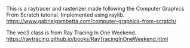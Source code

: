 This is a raytracer and rasterizer made following the Computer Graphics From Scratch tutorial.
Implemented using raylib.
https://www.gabrielgambetta.com/computer-graphics-from-scratch/

The vec3 class is from Ray Tracing In One Weekend. 
https://raytracing.github.io/books/RayTracingInOneWeekend.html
